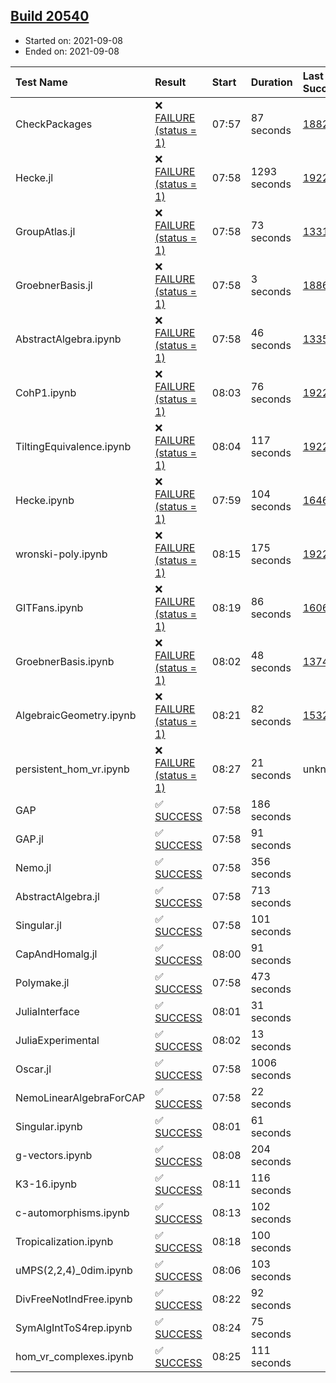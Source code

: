 ## [Build 20540](https://oscarci.mathematik.uni-kl.de/job/oscar/20540/)

* Started on: 2021-09-08
* Ended on: 2021-09-08

| Test Name    | Result | Start | Duration | Last Success | First Failure |
|:-------------|:-------|:------|:---------|:-------------|:--------------|
| CheckPackages | ❌ [FAILURE (status = 1)](https://oscarci.mathematik.uni-kl.de/job/oscar/20540/artifact/logs/build-20540/CheckPackages.log) | 07:57 | 87 seconds | [18822](https://oscarci.mathematik.uni-kl.de/job/oscar/18822/) | [18823](https://oscarci.mathematik.uni-kl.de/job/oscar/18823/) |
| Hecke.jl | ❌ [FAILURE (status = 1)](https://oscarci.mathematik.uni-kl.de/job/oscar/20540/artifact/logs/build-20540/Hecke.jl.log) | 07:58 | 1293 seconds | [19222](https://oscarci.mathematik.uni-kl.de/job/oscar/19222/) | [20152](https://oscarci.mathematik.uni-kl.de/job/oscar/20152/) |
| GroupAtlas.jl | ❌ [FAILURE (status = 1)](https://oscarci.mathematik.uni-kl.de/job/oscar/20540/artifact/logs/build-20540/GroupAtlas.jl.log) | 07:58 | 73 seconds | [13311](https://oscarci.mathematik.uni-kl.de/job/oscar/13311/) | [13312](https://oscarci.mathematik.uni-kl.de/job/oscar/13312/) |
| GroebnerBasis.jl | ❌ [FAILURE (status = 1)](https://oscarci.mathematik.uni-kl.de/job/oscar/20540/artifact/logs/build-20540/GroebnerBasis.jl.log) | 07:58 | 3 seconds | [18864](https://oscarci.mathematik.uni-kl.de/job/oscar/18864/) | [18865](https://oscarci.mathematik.uni-kl.de/job/oscar/18865/) |
| AbstractAlgebra.ipynb | ❌ [FAILURE (status = 1)](https://oscarci.mathematik.uni-kl.de/job/oscar/20540/artifact/logs/build-20540/AbstractAlgebra.ipynb.log) | 07:58 | 46 seconds | [13355](https://oscarci.mathematik.uni-kl.de/job/oscar/13355/) | [13356](https://oscarci.mathematik.uni-kl.de/job/oscar/13356/) |
| CohP1.ipynb | ❌ [FAILURE (status = 1)](https://oscarci.mathematik.uni-kl.de/job/oscar/20540/artifact/logs/build-20540/CohP1.ipynb.log) | 08:03 | 76 seconds | [19222](https://oscarci.mathematik.uni-kl.de/job/oscar/19222/) | [20152](https://oscarci.mathematik.uni-kl.de/job/oscar/20152/) |
| TiltingEquivalence.ipynb | ❌ [FAILURE (status = 1)](https://oscarci.mathematik.uni-kl.de/job/oscar/20540/artifact/logs/build-20540/TiltingEquivalence.ipynb.log) | 08:04 | 117 seconds | [19222](https://oscarci.mathematik.uni-kl.de/job/oscar/19222/) | [20152](https://oscarci.mathematik.uni-kl.de/job/oscar/20152/) |
| Hecke.ipynb | ❌ [FAILURE (status = 1)](https://oscarci.mathematik.uni-kl.de/job/oscar/20540/artifact/logs/build-20540/Hecke.ipynb.log) | 07:59 | 104 seconds | [16463](https://oscarci.mathematik.uni-kl.de/job/oscar/16463/) | [16464](https://oscarci.mathematik.uni-kl.de/job/oscar/16464/) |
| wronski-poly.ipynb | ❌ [FAILURE (status = 1)](https://oscarci.mathematik.uni-kl.de/job/oscar/20540/artifact/logs/build-20540/wronski-poly.ipynb.log) | 08:15 | 175 seconds | [19222](https://oscarci.mathematik.uni-kl.de/job/oscar/19222/) | [20152](https://oscarci.mathematik.uni-kl.de/job/oscar/20152/) |
| GITFans.ipynb | ❌ [FAILURE (status = 1)](https://oscarci.mathematik.uni-kl.de/job/oscar/20540/artifact/logs/build-20540/GITFans.ipynb.log) | 08:19 | 86 seconds | [16068](https://oscarci.mathematik.uni-kl.de/job/oscar/16068/) | [16069](https://oscarci.mathematik.uni-kl.de/job/oscar/16069/) |
| GroebnerBasis.ipynb | ❌ [FAILURE (status = 1)](https://oscarci.mathematik.uni-kl.de/job/oscar/20540/artifact/logs/build-20540/GroebnerBasis.ipynb.log) | 08:02 | 48 seconds | [13748](https://oscarci.mathematik.uni-kl.de/job/oscar/13748/) | [13749](https://oscarci.mathematik.uni-kl.de/job/oscar/13749/) |
| AlgebraicGeometry.ipynb | ❌ [FAILURE (status = 1)](https://oscarci.mathematik.uni-kl.de/job/oscar/20540/artifact/logs/build-20540/AlgebraicGeometry.ipynb.log) | 08:21 | 82 seconds | [15322](https://oscarci.mathematik.uni-kl.de/job/oscar/15322/) | [15323](https://oscarci.mathematik.uni-kl.de/job/oscar/15323/) |
| persistent_hom_vr.ipynb | ❌ [FAILURE (status = 1)](https://oscarci.mathematik.uni-kl.de/job/oscar/20540/artifact/logs/build-20540/persistent_hom_vr.ipynb.log) | 08:27 | 21 seconds | unknown | unknown |
| GAP | ✅ [SUCCESS](https://oscarci.mathematik.uni-kl.de/job/oscar/20540/artifact/logs/build-20540/GAP.log) | 07:58 | 186 seconds |  |  |
| GAP.jl | ✅ [SUCCESS](https://oscarci.mathematik.uni-kl.de/job/oscar/20540/artifact/logs/build-20540/GAP.jl.log) | 07:58 | 91 seconds |  |  |
| Nemo.jl | ✅ [SUCCESS](https://oscarci.mathematik.uni-kl.de/job/oscar/20540/artifact/logs/build-20540/Nemo.jl.log) | 07:58 | 356 seconds |  |  |
| AbstractAlgebra.jl | ✅ [SUCCESS](https://oscarci.mathematik.uni-kl.de/job/oscar/20540/artifact/logs/build-20540/AbstractAlgebra.jl.log) | 07:58 | 713 seconds |  |  |
| Singular.jl | ✅ [SUCCESS](https://oscarci.mathematik.uni-kl.de/job/oscar/20540/artifact/logs/build-20540/Singular.jl.log) | 07:58 | 101 seconds |  |  |
| CapAndHomalg.jl | ✅ [SUCCESS](https://oscarci.mathematik.uni-kl.de/job/oscar/20540/artifact/logs/build-20540/CapAndHomalg.jl.log) | 08:00 | 91 seconds |  |  |
| Polymake.jl | ✅ [SUCCESS](https://oscarci.mathematik.uni-kl.de/job/oscar/20540/artifact/logs/build-20540/Polymake.jl.log) | 07:58 | 473 seconds |  |  |
| JuliaInterface | ✅ [SUCCESS](https://oscarci.mathematik.uni-kl.de/job/oscar/20540/artifact/logs/build-20540/JuliaInterface.log) | 08:01 | 31 seconds |  |  |
| JuliaExperimental | ✅ [SUCCESS](https://oscarci.mathematik.uni-kl.de/job/oscar/20540/artifact/logs/build-20540/JuliaExperimental.log) | 08:02 | 13 seconds |  |  |
| Oscar.jl | ✅ [SUCCESS](https://oscarci.mathematik.uni-kl.de/job/oscar/20540/artifact/logs/build-20540/Oscar.jl.log) | 07:58 | 1006 seconds |  |  |
| NemoLinearAlgebraForCAP | ✅ [SUCCESS](https://oscarci.mathematik.uni-kl.de/job/oscar/20540/artifact/logs/build-20540/NemoLinearAlgebraForCAP.log) | 07:58 | 22 seconds |  |  |
| Singular.ipynb | ✅ [SUCCESS](https://oscarci.mathematik.uni-kl.de/job/oscar/20540/artifact/logs/build-20540/Singular.ipynb.log) | 08:01 | 61 seconds |  |  |
| g-vectors.ipynb | ✅ [SUCCESS](https://oscarci.mathematik.uni-kl.de/job/oscar/20540/artifact/logs/build-20540/g-vectors.ipynb.log) | 08:08 | 204 seconds |  |  |
| K3-16.ipynb | ✅ [SUCCESS](https://oscarci.mathematik.uni-kl.de/job/oscar/20540/artifact/logs/build-20540/K3-16.ipynb.log) | 08:11 | 116 seconds |  |  |
| c-automorphisms.ipynb | ✅ [SUCCESS](https://oscarci.mathematik.uni-kl.de/job/oscar/20540/artifact/logs/build-20540/c-automorphisms.ipynb.log) | 08:13 | 102 seconds |  |  |
| Tropicalization.ipynb | ✅ [SUCCESS](https://oscarci.mathematik.uni-kl.de/job/oscar/20540/artifact/logs/build-20540/Tropicalization.ipynb.log) | 08:18 | 100 seconds |  |  |
| uMPS(2,2,4)_0dim.ipynb | ✅ [SUCCESS](https://oscarci.mathematik.uni-kl.de/job/oscar/20540/artifact/logs/build-20540/uMPS-2-2-4-_0dim.ipynb.log) | 08:06 | 103 seconds |  |  |
| DivFreeNotIndFree.ipynb | ✅ [SUCCESS](https://oscarci.mathematik.uni-kl.de/job/oscar/20540/artifact/logs/build-20540/DivFreeNotIndFree.ipynb.log) | 08:22 | 92 seconds |  |  |
| SymAlgIntToS4rep.ipynb | ✅ [SUCCESS](https://oscarci.mathematik.uni-kl.de/job/oscar/20540/artifact/logs/build-20540/SymAlgIntToS4rep.ipynb.log) | 08:24 | 75 seconds |  |  |
| hom_vr_complexes.ipynb | ✅ [SUCCESS](https://oscarci.mathematik.uni-kl.de/job/oscar/20540/artifact/logs/build-20540/hom_vr_complexes.ipynb.log) | 08:25 | 111 seconds |  |  |
